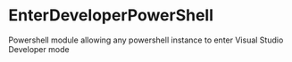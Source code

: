 # EnterDeveloperPowerShell
Powershell module allowing any powershell instance to enter Visual Studio Developer mode
